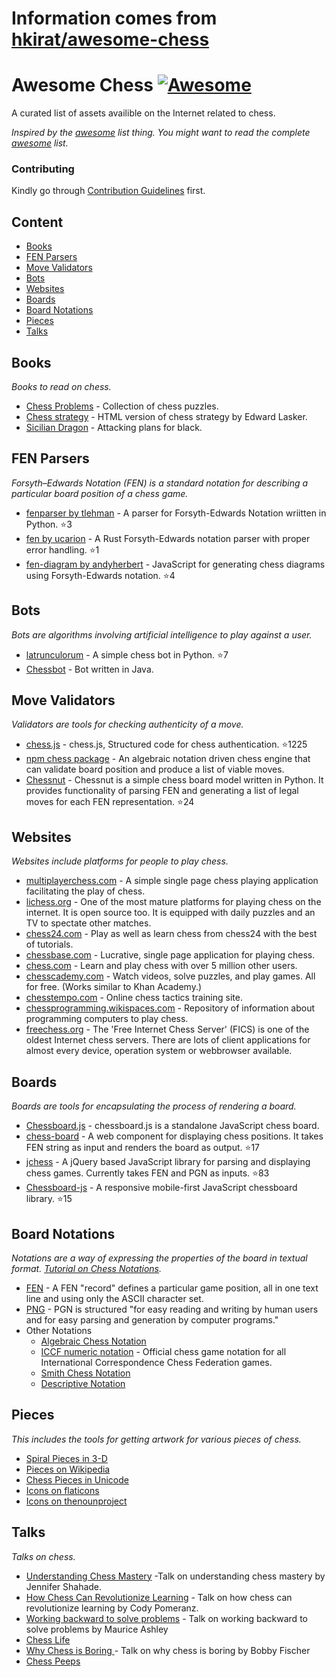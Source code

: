 # Information comes from [hkirat/awesome-chess](https://github.com/hkirat/awesome-chess)
# Awesome Chess [![Awesome](https://cdn.rawgit.com/sindresorhus/awesome/d7305f38d29fed78fa85652e3a63e154dd8e8829/media/badge.svg)](https://github.com/sindresorhus/awesome)

A curated list of assets availible on the Internet related to chess.

*Inspired by the [awesome](https://github.com/sindresorhus/awesome) list thing. You might want to read the complete [awesome](https://github.com/sindresorhus/awesome) list.*

### Contributing
Kindly go through [Contribution Guidelines](https://github.com/hkirat/awesome-chess/blob/master/CONTRIBUTING.md#contribution-guidelines) first.

Content
---
 - [Books](#books)
 - [FEN Parsers](#fen-parsers)
 - [Move Validators](#move-validators)
 - [Bots](#bots)
 - [Websites](#websites)
 - [Boards](#boards)
 - [Board Notations](#board-notations)
 - [Pieces](#pieces)
 - [Talks](#talks)

Books
---
*Books to read on chess.*

 - [Chess Problems](https://kairavacademydotcom.files.wordpress.com/2013/06/john-thursby-75-chess-problems.pdf) - Collection of chess puzzles.
 - [Chess strategy](http://www.gutenberg.org/cache/epub/5614/pg5614-images.html) - HTML version of chess strategy by Edward Lasker.
 - [Sicilian Dragon](http://www.chesscity.com/PDF/Sicilian_Dragon_Black_Attacks_ssd.pdf) - Attacking plans for black.

FEN Parsers
---
*Forsyth–Edwards Notation (FEN) is a standard notation for describing a particular board position of a chess game.*

 - [fenparser by tlehman](https://github.com/tlehman/fenparser) - A parser for Forsyth-Edwards Notation wriitten in Python. :star:3
 - [fen by ucarion](https://github.com/ucarion/fen) - A Rust Forsyth-Edwards notation parser with proper error handling. :star:1
 - [fen-diagram by andyherbert](https://github.com/andyherbert/fen-diagram) - JavaScript for generating chess diagrams using Forsyth-Edwards notation. :star:4

Bots
---
*Bots are algorithms involving artificial intelligence to play against a user.*

 - [latrunculorum](https://github.com/benwr/latrunculorum) - A simple chess bot in Python. :star:7
 - [Chessbot](https://github.com/jfabeel/Chessbot) - Bot written in Java.

Move Validators
---
*Validators are tools for checking authenticity of a move.*

 - [chess.js](https://github.com/jhlywa/chess.js) - chess.js, Structured code for chess authentication. :star:1225
 - [npm chess package](https://www.npmjs.com/package/chess) - An algebraic notation driven chess engine that can validate board position and produce a list of viable moves.
 - [Chessnut](https://github.com/cgearhart/Chessnut.git) - Chessnut is a simple chess board model written in Python. It provides functionality of parsing FEN and generating a list of legal moves for each FEN representation. :star:24

Websites
---
*Websites include platforms for people to play chess.*

 - [multiplayerchess.com](http://multiplayerchess.com) - A simple single page chess playing application facilitating the play of chess.
 - [lichess.org](http://en.lichess.org/) - One of the most mature platforms for playing chess on the internet. It is open source too. It is equipped with daily puzzles and an TV to spectate other matches.
 - [chess24.com](https://chess24.com/en/play/chess) - Play as well as learn chess from chess24 with the best of tutorials.
 - [chessbase.com](http://play.chessbase.com/js/apps/playchess/) - Lucrative, single page application for playing chess. 
 - [chess.com](http://www.chess.com/) - Learn and play chess with over 5 million other users.
 - [chesscademy.com](https://www.chesscademy.com/) - Watch videos, solve puzzles, and play games. All for free. (Works similar to Khan Academy.)
 - [chesstempo.com](http://chesstempo.com) - Online chess tactics training site.
 - [chessprogramming.wikispaces.com](https://chessprogramming.wikispaces.com/) - Repository of information about programming computers to play chess.
 - [freechess.org](http://freechess.org/) - The 'Free Internet Chess Server' (FICS) is one of the oldest Internet chess servers. There are lots of client applications for almost every device, operation system or webbrowser available.

Boards
---
*Boards are tools for encapsulating the process of rendering a board.*

 - [Chessboard.js](https://github.com/oakmac/chessboardjs/) - chessboard.js is a standalone JavaScript chess board.
 - [chess-board](https://github.com/laat/chess-board) - A web component for displaying chess positions. It takes FEN string as input and renders the board as output. :star:17
 - [jchess](https://github.com/bmarini/jchess) - A jQuery based JavaScript library for parsing and displaying chess games. Currently takes FEN and PGN as inputs. :star:83
 - [Chessboard-js](https://github.com/caustique/chessboard-js) - A responsive mobile-first JavaScript chessboard library. :star:15

Board Notations
---
*Notations are a way of expressing the properties of the board in textual format. [Tutorial on Chess Notations](http://chess.eusa.ed.ac.uk/Chess/Rules/notation.html).*

 - [FEN](https://en.wikipedia.org/wiki/Forsyth%E2%80%93Edwards_Notation) - A FEN "record" defines a particular game position, all in one text line and using only the ASCII character set.
 - [PNG](http://www6.chessclub.com/help/PGN-spec) - PGN is structured "for easy reading and writing by human users and for easy parsing and generation by computer programs." 
 - Other Notations
 	- [Algebraic Chess Notation](https://en.wikipedia.org/wiki/Algebraic_notation_(chess))
 	- [ICCF numeric notation](https://en.wikipedia.org/wiki/ICCF_numeric_notation) - Official chess game notation for all International Correspondence Chess Federation games.
 	- [Smith Chess Notation](http://www6.chessclub.com/chessviewer/smith.html)
 	- [Descriptive Notation](https://en.wikipedia.org/wiki/Descriptive_notation)

Pieces
---
*This includes the tools for getting artwork for various pieces of chess.*

 - [Spiral Pieces in 3-D](https://www.thingiverse.com/thing:470700)
 - [Pieces on Wikipedia](https://commons.wikimedia.org/wiki/Category:PNG_chess_pieces/Standard_transparent)
 - [Chess Pieces in Unicode](https://en.wikipedia.org/wiki/Chess_symbols_in_Unicode)
 - [Icons on flaticons](http://www.flaticon.com/search/chess)
 - [Icons on thenounproject](https://thenounproject.com/search/?q=chess)

Talks
---
*Talks on chess.*
 
 - [Understanding Chess Mastery](https://www.youtube.com/watch?v=fPopQaY7Og4) -Talk on understanding chess mastery by Jennifer Shahade.
 - [How Chess Can Revolutionize Learning](https://www.youtube.com/watch?v=A3yDvM8aplY) - Talk on how chess can revolutionize learning by Cody Pomeranz.
 - [Working backward to solve problems](https://www.youtube.com/watch?v=v34NqCbAA1c) - Talk on working backward to solve problems by Maurice Ashley
 - [Chess Life](https://www.youtube.com/watch?v=lgCSo1Txw3c)
 - [Why Chess is Boring ](https://www.youtube.com/watch?v=7EuxVOgrEig) - Talk on why chess is boring by Bobby Fischer
 - [Chess Peeps](https://www.youtube.com/watch?v=p027ysBt0_M)

